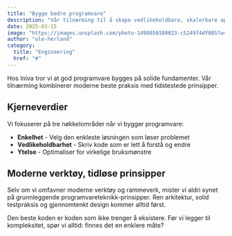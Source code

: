 ```yaml
---
title: "Bygge bedre programvare"
description: "Vår tilnærming til å skape vedlikeholdbare, skalerbare applikasjoner som tåler tidens tann."
date: 2025-03-15
image: "https://images.unsplash.com/photo-1498050108023-c5249f4df085?w=1200&h=800&fit=crop"
author: "ole-herland"
category:
  title: "Engineering"
  href: "#"
---
```


Hos Iniva tror vi at god programvare bygges på solide fundamenter. Vår tilnærming kombinerer moderne beste praksis med tidstestede prinsipper.

## Kjerneverdier

Vi fokuserer på tre nøkkelområder når vi bygger programvare:

- **Enkelhet** - Velg den enkleste løsningen som løser problemet
- **Vedlikeholdbarhet** - Skriv kode som er lett å forstå og endre
- **Ytelse** - Optimaliser for virkelige bruksmønstre

## Moderne verktøy, tidløse prinsipper

Selv om vi omfavner moderne verktøy og rammeverk, mister vi aldri synet på grunnleggende programvareteknikk-prinsipper. Ren arkitektur, solid testpraksis og gjennomtenkt design kommer alltid først.

Den beste koden er koden som ikke trenger å eksistere. Før vi legger til kompleksitet, spør vi alltid: finnes det en enklere måte?
